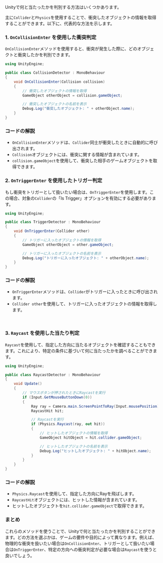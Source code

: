 Unityで何と当たったかを判別する方法はいくつかあります。


主に`Collider`と`Physics`を使用することで、衝突したオブジェクトの情報を取得することができます。以下に、代表的な方法を示します。

### 1. `OnCollisionEnter` を使用した衝突判定

`OnCollisionEnter`メソッドを使用すると、衝突が発生した際に、どのオブジェクトと衝突したかを判別できます。

```csharp
using UnityEngine;

public class CollisionDetector : MonoBehaviour
{
    void OnCollisionEnter(Collision collision)
    {
        // 衝突したオブジェクトの情報を取得
        GameObject otherObject = collision.gameObject;

        // 衝突したオブジェクトの名前を表示
        Debug.Log("衝突したオブジェクト: " + otherObject.name);
    }
}
```

### コードの解説

- `OnCollisionEnter`メソッドは、`Collider`同士が衝突したときに自動的に呼び出されます。
- `Collision`オブジェクトには、衝突に関する情報が含まれています。
- `collision.gameObject`を使用して、衝突した相手のゲームオブジェクトを取得できます。

### 2. `OnTriggerEnter` を使用したトリガー判定

もし衝突をトリガーとして扱いたい場合は、`OnTriggerEnter`を使用します。この場合、対象の`Collider`の「Is Trigger」オプションを有効にする必要があります。

```csharp
using UnityEngine;

public class TriggerDetector : MonoBehaviour
{
    void OnTriggerEnter(Collider other)
    {
        // トリガーに入ったオブジェクトの情報を取得
        GameObject otherObject = other.gameObject;

        // トリガーに入ったオブジェクトの名前を表示
        Debug.Log("トリガーに入ったオブジェクト: " + otherObject.name);
    }
}
```

### コードの解説

- `OnTriggerEnter`メソッドは、`Collider`がトリガーに入ったときに呼び出されます。
- `Collider other`を使用して、トリガーに入ったオブジェクトの情報を取得します。


<br>

### 3. `Raycast` を使用した当たり判定

`Raycast`を使用して、指定した方向に当たるオブジェクトを確認することもできます。これにより、特定の条件に基づいて何に当たったかを調べることができます。

```csharp
using UnityEngine;

public class RaycastDetector : MonoBehaviour
{
    void Update()
    {
        // マウスボタンが押されたときにRaycastを実行
        if (Input.GetMouseButtonDown(0))
        {
            Ray ray = Camera.main.ScreenPointToRay(Input.mousePosition);
            RaycastHit hit;

            // Raycastを実行
            if (Physics.Raycast(ray, out hit))
            {
                // ヒットしたオブジェクトの情報を取得
                GameObject hitObject = hit.collider.gameObject;

                // ヒットしたオブジェクトの名前を表示
                Debug.Log("ヒットしたオブジェクト: " + hitObject.name);
            }
        }
    }
}
```

### コードの解説

- `Physics.Raycast`を使用して、指定した方向にRayを飛ばします。
- `RaycastHit`オブジェクトには、ヒットした情報が含まれています。
- ヒットしたオブジェクトを`hit.collider.gameObject`で取得できます。

### まとめ

これらのメソッドを使うことで、Unityで何と当たったかを判別することができます。どの方法を選ぶかは、ゲームの要件や目的によって異なります。例えば、物理的な衝突を扱いたい場合は`OnCollisionEnter`、トリガーとして扱いたい場合は`OnTriggerEnter`、特定の方向への衝突判定が必要な場合は`Raycast`を使うと良いでしょう。